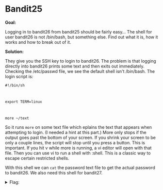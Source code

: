 <h1>Bandit25</h1>

<b>Goal:</b>

Logging in to bandit26 from bandit25 should be fairly easy… The shell for user bandit26 is not /bin/bash, but something else. Find out what it is, how it works and how to break out of it.

<b>Solution:</b>

They give you the SSH key to login to bandit26. The problem is that logging directly into bandit26 prints some text and then exits out immediately. Checking the /etc/passwd file, we see the default shell isn't /bin/bash. The login script is:

<code>\#\!/bin/sh

export TERM=linux

more \~/text
</code>

So it runs <code>more</code> on some text file which eplains the text that appears when attempting to login. (I needed a hint at this part.) More only stops if the output goes past the bottom of your screen. If you shrink your screen to be only a couple lines, the script will stop until you press a button. This is important. If you hit v while more is running, a vi editor will open with that file. Then you can use vi to run a shell with :shell. This is a classic way to escape certain restricted shells. 

With this shell we can <code>cat</code> the password text file to get the actual password to bandit26. We also need this shell for bandit27.

<details>
	<summary>Flag:</summary>

	5czgV9L3Xx8JPOyRbXh6lQbmIOWvPT6Z

</details>